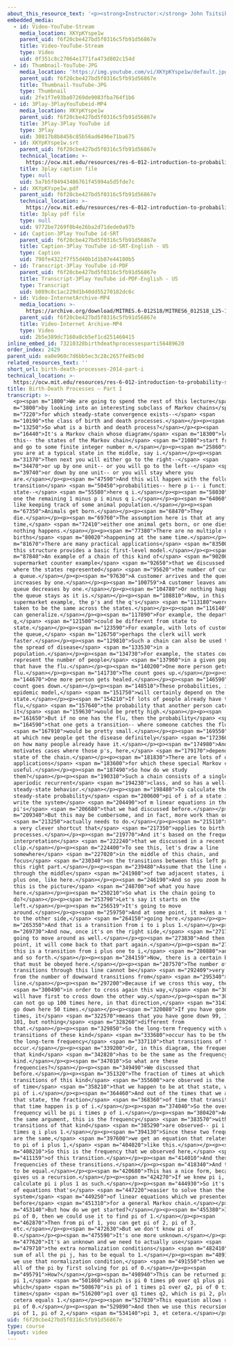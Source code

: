```yaml
---
about_this_resource_text: '<p><strong>Instructor:</strong> John Tsitsiklis</p>'
embedded_media:
  - id: Video-YouTube-Stream
    media_location: XKYpKYspe1w
    parent_uid: f6f20cbe427bd5f0316c5fb91d56867e
    title: Video-YouTube-Stream
    type: Video
    uid: 0f351c8c27064e1771fa473d802c154d
  - id: Thumbnail-YouTube-JPG
    media_location: 'https://img.youtube.com/vi/XKYpKYspe1w/default.jpg'
    parent_uid: f6f20cbe427bd5f0316c5fb91d56867e
    title: Thumbnail-YouTube-JPG
    type: Thumbnail
    uid: 2fe1f7e93ba07269de9083fba764f1b6
  - id: 3Play-3PlayYouTubeid-MP4
    media_location: XKYpKYspe1w
    parent_uid: f6f20cbe427bd5f0316c5fb91d56867e
    title: 3Play-3Play YouTube id
    type: 3Play
    uid: 30817b8b8456c85b56ad6496e71ba675
  - id: XKYpKYspe1w.srt
    parent_uid: f6f20cbe427bd5f0316c5fb91d56867e
    technical_location: >-
      https://ocw.mit.edu/resources/res-6-012-introduction-to-probability-spring-2018/part-iii-random-processes/birth-death-processes-2014-part-i/XKYpKYspe1w.srt
    title: 3play caption file
    type: null
    uid: 5a7b5f04943486761f45994a5d5fde7c
  - id: XKYpKYspe1w.pdf
    parent_uid: f6f20cbe427bd5f0316c5fb91d56867e
    technical_location: >-
      https://ocw.mit.edu/resources/res-6-012-introduction-to-probability-spring-2018/part-iii-random-processes/birth-death-processes-2014-part-i/XKYpKYspe1w.pdf
    title: 3play pdf file
    type: null
    uid: 9772be7269f0b4e26ba2d71dede0a97b
  - id: Caption-3Play YouTube id-SRT
    parent_uid: f6f20cbe427bd5f0316c5fb91d56867e
    title: Caption-3Play YouTube id-SRT-English - US
    type: Caption
    uid: 798fe4322f7f55d40b1d1b87e44180b5
  - id: Transcript-3Play YouTube id-PDF
    parent_uid: f6f20cbe427bd5f0316c5fb91d56867e
    title: Transcript-3Play YouTube id-PDF-English - US
    type: Transcript
    uid: b089c8c1ac229d1b40dd55270182dc6c
  - id: Video-InternetArchive-MP4
    media_location: >-
      https://archive.org/download/MITRES.6-012S18/MITRES6_012S18_L25-10_300k.mp4
    parent_uid: f6f20cbe427bd5f0316c5fb91d56867e
    title: Video-Internet Archive-MP4
    type: Video
    uid: 2b5e389dc7160a8cb5ef1cd251460415
inline_embed_id: 73210328birthdeathprocessesparti56489620
order_index: 2429
parent_uid: ea0e960c7d6bb5ec3c28c2657fe85c0d
related_resources_text: ''
short_url: birth-death-processes-2014-part-i
technical_location: >-
  https://ocw.mit.edu/resources/res-6-012-introduction-to-probability-spring-2018/part-iii-random-processes/birth-death-processes-2014-part-i
title: Birth-Death Processes — Part I
transcript: >-
  <p><span m="1800">We are going to spend the rest of this lecture</span> <span
  m="3800">by looking into an interesting subclass of Markov chains</span> <span
  m="7220">for which steady-state convergence exists--</span> <span
  m="10190">the class of birth and death processes.</span></p><p><span
  m="13250">So what is a birth and death process?</span></p><p><span
  m="16440">It's a Markov chain whose diagram</span> <span m="18300">looks like
  this-- the states of the Markov chain</span> <span m="21080">start from zero
  and go to some finite integer number m.</span></p><p><span m="25860">And if
  you are at a typical state in the middle, say i.</span></p><p><span
  m="31370">Then next you will either go to the right--</span> <span
  m="34470">or up by one unit-- or you will go to the left--</span> <span
  m="39740">or down by one unit-- or you will stay where you
  are.</span></p><p><span m="47590">And this will happen with the following
  transition</span> <span m="50450">probabilities-- here p i-- i function of the
  state--</span> <span m="55580">here q i.</span></p><p><span m="58030">And this
  one the remaining 1 minus p i minus q i.</span></p><p><span m="64060">So it's
  like keeping track of some animal population.</span></p><p><span
  m="67350">Animals get born.</span></p><p><span m="68470">They
  die.</span></p><p><span m="69760">The assumption here is that at any point in
  time,</span> <span m="72410">either one animal gets born, or one dies, or
  nothing happens.</span></p><p><span m="77380">There are no multiple deaths, no
  births</span> <span m="80020">happening at the same time.</span></p><p><span
  m="81670">There are many practical applications</span> <span m="83500">where
  this structure provides a basic first-level model.</span></p><p><span
  m="87840">An example of a chain of this kind of</span> <span m="90200">was the
  supermarket counter example</span> <span m="92650">that we discussed before,
  where the states represented</span> <span m="95620">the number of customers in
  a queue.</span></p><p><span m="97630">A customer arrives and the queue
  increases by one.</span></p><p><span m="100759">A customer leaves and the
  queue decreases by one.</span></p><p><span m="104780">Or nothing happens and
  the queue stays as it is.</span></p><p><span m="108810">Now, in this
  supermarket example, the p's and the q's</span> <span m="113180">were all
  taken to be the same across the states.</span></p><p><span m="116140">But we
  can generalize.</span></p><p><span m="117890">For example, the departure rate,
  q,</span> <span m="121500">could be different from state to
  state.</span></p><p><span m="123590">For example, with lots of customers in
  the queue,</span> <span m="126750">perhaps the clerk will work
  faster.</span></p><p><span m="129810">Such a chain can also be used to model
  the spread of disease</span> <span m="133530">in a
  population.</span></p><p><span m="134730">For example, the states could
  represent the number of people</span> <span m="137960">in a given population
  that have the flu.</span></p><p><span m="140200">One more person gets the
  flu.</span></p><p><span m="141730">The count goes up.</span></p><p><span
  m="144670">One more person gets healed.</span></p><p><span m="146590">The
  count goes down.</span></p><p><span m="148510">These probabilities, in such an
  epidemic model,</span> <span m="151750">will certainly depend on the current
  state.</span></p><p><span m="154210">If lots of people already have the
  flu,</span> <span m="157640">the probability that another person catches
  it</span> <span m="159630">would be pretty high.</span></p><p><span
  m="161650">But if no one has the flu, then the probability</span> <span
  m="164590">that one gets a transition-- where someone catches the flu--</span>
  <span m="167910">would be pretty small.</span></p><p><span m="169550">The rate
  at which new people get the disease definitely</span> <span m="172360">depends
  on how many people already have it.</span></p><p><span m="174980">And that
  motivates cases where those p's, here,</span> <span m="179170">depend on the
  state of the chain.</span></p><p><span m="181830">There are lots of other
  applications</span> <span m="183600">for which these special Markov chains are
  useful.</span></p><p><span m="187490">So how do we study
  them?</span></p><p><span m="190310">Such a chain consists of a single
  aperiodic recurrent</span> <span m="194230">class, and so has a well-defined
  steady-state behavior.</span></p><p><span m="198480">To calculate the
  steady-state probability</span> <span m="200600">pi of i of a state i, you can
  write the system</span> <span m="204490">of m linear equations in the
  pi's</span> <span m="206680">that we had discussed before.</span></p><p><span
  m="209340">But this may be cumbersome, and in fact, more work than one</span>
  <span m="213250">actually needs to do.</span></p><p><span m="215110">There is
  a very clever shortcut that</span> <span m="217350">applies to birth and death
  processes.</span></p><p><span m="219770">And it's based on the frequency
  interpretation</span> <span m="222240">that we discussed in a recent
  clip.</span></p><p><span m="224400">To see this, let's draw a line
  somewhere</span> <span m="227020">in the middle of this chain, and
  focus</span> <span m="230340">on the transitions between this left part and
  this right part.</span></p><p><span m="239480">Assume that the line cuts
  through the middle</span> <span m="241980">of two adjacent states, i and i
  plus one, like here.</span></p><p><span m="246190">And so you zoom here and
  this is the picture</span> <span m="248700">of what you have
  here.</span></p><p><span m="250210">So what is the chain going to
  do?</span></p><p><span m="253790">Let's say it starts on the
  left.</span></p><p><span m="256519">It's going to move
  around.</span></p><p><span m="259750">And at some point, it makes a transition
  to the other side,</span> <span m="264150">going here.</span></p><p><span
  m="265350">And that is a transition from i to i plus 1.</span></p><p><span
  m="269730">And now, once it's on the right side,</span> <span m="271720">it's
  going to move around as well.</span></p><p><span m="273830">And then at one
  point, it will come back to that part again.</span></p><p><span m="277159">And
  this is a transition from i plus one to i,</span> <span m="280880">and so on
  and so forth.</span></p><p><span m="284159">Now, there is a certain balance
  that must be obeyed here.</span></p><p><span m="287570">The number of upward
  transitions through this line cannot be</span> <span m="292409">very different
  from the number of downward transitions from</span> <span m="295340">this
  line.</span></p><p><span m="297200">Because if we cross this way, then</span>
  <span m="300490">in order to cross again this way,</span> <span m="303180">you
  will have first to cross down the other way.</span></p><p><span m="307320">You
  can not go up 100 times here, in that direction,</span> <span m="314300">and
  go down here 50 times.</span></p><p><span m="320080">If you have gone up 100
  times, it</span> <span m="322570">means that you have gone down 99, 100 or
  101, but nothing</span> <span m="328260">different from
  that.</span></p><p><span m="329850">So the long-term frequency with which
  transitions of these kind</span> <span m="333680">occur has to be the same as
  the long-term frequency</span> <span m="337110">that transitions of that kind
  occur.</span></p><p><span m="339200">Or, in this diagram, the frequency of
  that kind</span> <span m="342820">has to be the same as the frequency of that
  kind.</span></p><p><span m="347010">So what are these
  frequencies?</span></p><p><span m="349490">We discussed that
  before.</span></p><p><span m="351320">The fraction of times at which
  transitions of this kind</span> <span m="355600">are observed is the fraction
  of time</span> <span m="358210">that we happen to be at that state, which is
  pi of i.</span></p><p><span m="364460">And out of the times that we are in
  that state, the fraction</span> <span m="368360">of time that transitions of
  that time happen is p of i.</span></p><p><span m="374040">So the overall
  frequency will be pi i times p of i.</span></p><p><span m="380420">And with
  the same argument, this is the frequency</span> <span m="383570">with which
  transitions of that kind</span> <span m="385290">are observed-- pi i plus 1
  times q i plus 1.</span></p><p><span m="394130">Since these two frequencies
  are the same,</span> <span m="397600">we get an equation that relates pi of i
  to pi of i plus 1,</span> <span m="404020">like this.</span></p><p><span
  m="408210">So this is the frequency that we observed here,</span> <span
  m="411159">of this transition.</span></p><p><span m="414010">And these are the
  frequencies of these transitions.</span></p><p><span m="418340">And they have
  to be equal.</span></p><p><span m="420680">This has a nice form, because it
  gives us a recursion.</span></p><p><span m="424270">If we knew pi i, we can
  calculate pi i plus 1 as such.</span></p><p><span m="444930">So it's a system
  of equations that's</span> <span m="447220">easier to solve than the original
  system</span> <span m="449250">of linear equations which we presented
  before</span> <span m="451310">for a general Markov chain.</span></p><p><span
  m="453140">But how do we get started?</span></p><p><span m="455380">If we knew
  pi of 0, then we could use it to find pi of 1.</span></p><p><span
  m="462870">Then from pi of 1, you can get pi of 2, pi of 3,
  etc.</span></p><p><span m="472630">But we don't know pi of
  0.</span></p><p><span m="475590">It's one more unknown.</span></p><p><span
  m="477620">It's an unknown and we need to actually use</span> <span
  m="479710">the extra normalization conditions</span> <span m="482410">that the
  sum of all the pi j, has to be equal to 1.</span></p><p><span m="489100">After
  we use that normalization condition,</span> <span m="491550">then we can find
  all of the pi by first solving for pi of 0.</span></p><p><span
  m="495791">How?</span></p><p><span m="498940">This can be returned pi 0 plus
  pi 1,</span> <span m="501860">which is pi 0 times p0 over q1 plus pi of 2,
  which</span> <span m="508670">is pi of 1 times p1 over q2, pi of 0 times p0
  times</span> <span m="516200">p1 over q1 times q2, which is pi 2, plus et
  cetera equals 1.</span></p><p><span m="527030">This equation allows us to find
  pi of 0.</span></p><p><span m="529890">And then we use this recursion to find
  pi of 1, pi of 2,</span> <span m="534140">pi 3, et cetera.</span></p>
uid: f6f20cbe427bd5f0316c5fb91d56867e
type: course
layout: video
---
```

